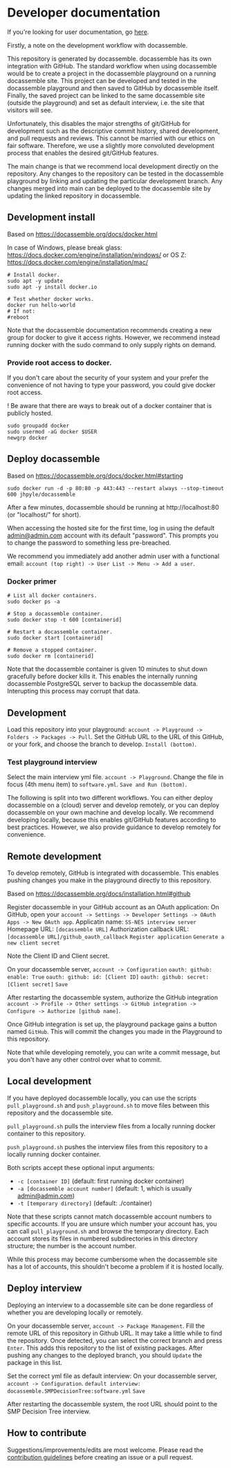 # Developer documentation

If you're looking for user documentation, go [here](README.md).


Firstly, a note on the development workflow with docassemble.

This repository is generated by docassemble.
docassemble has its own integration with GitHub.
The standard workflow when using docassemble would be to create a project in the docassemble playground on a running docassemble site.
This project can be developed and tested in the docassemble playground and then saved to GitHub by docassemble itself.
Finally, the saved project can be linked to the same docassemble site (outside the playground) and set as default interview, i.e. the site that visitors will see.

Unfortunately, this disables the major strengths of git/GitHub for development such as the descriptive commit history, shared development, and pull requests and reviews.
This cannot be married with our ethics on fair software. Therefore, we use a slightly more convoluted development process that enables the desired git/GitHub features.

The main change is that we recommend local development directly on the repository.
Any changes to the repository can be tested in the docassemble playground by linking and updating the particular development branch.
Any changes merged into main can be deployed to the docassemble site by updating the linked repository in docassemble.


## Development install

Based on https://docassemble.org/docs/docker.html

In case of Windows, please break glass: https://docs.docker.com/engine/installation/windows/
or OS Z: https://docs.docker.com/engine/installation/mac/

```shell
# Install docker.
sudo apt -y update
sudo apt -y install docker.io
```

```shell
# Test whether docker works.
docker run hello-world
# If not:
#reboot
```

Note that the docassemble documentation recommends creating a new group for docker to give it access rights.
However, we recommend instead running docker with the sudo command to only supply rights on demand.

### Provide root access to docker.

If you don't care about the security of your system and your prefer the convenience of not having to type your password, you could give docker root access.

! Be aware that there are ways to break out of a docker container that is publicly hosted.

```shell
sudo groupadd docker
sudo usermod -aG docker $USER
newgrp docker
```

## Deploy docassemble

Based on https://docassemble.org/docs/docker.html#starting

```shell
sudo docker run -d -p 80:80 -p 443:443 --restart always --stop-timeout 600 jhpyle/docassemble
```

After a few minutes, docassemble should be running at http://localhost:80 (or "localhost/" for short).

When accessing the hosted site for the first time, log in using the default admin@admin.com account with its default "password".
This prompts you to change the password to something less pre-breached.

We recommend you immediately add another admin user with a functional email:
`account (top right) -> User List -> Menu -> Add a user`.

### Docker primer

```shell
# List all docker containers.
sudo docker ps -a

# Stop a docassemble container.
sudo docker stop -t 600 [containerid]

# Restart a docassemble container.
sudo docker start [containerid]

# Remove a stopped container.
sudo docker rm [containerid]
```

Note that the docassemble container is given 10 minutes to shut down gracefully before docker kills it.
This enables the internally running docassemble PostgreSQL server to backup the docassemble data. Interupting this process may corrupt that data.


## Development

Load this repository into your playground:
`account -> Playground -> Folders -> Packages -> Pull`.
Set the GitHub URL to the URL of this GitHub, or your fork, and choose the branch to develop.
`Install (bottom)`.

### Test playground interview

Select the main interview yml file.
`account -> Playground`.
Change the file in focus (4th menu item) to `software.yml`.
`Save and Run (bottom)`.


The following is split into two different workflows.
You can either deploy docassemble on a (cloud) server and develop remotely, or you can deploy docassemble on your own machine and develop locally.
We recommend developing locally, because this enables git/GitHub features according to best practices.
However, we also provide guidance to develop remotely for convenience.


## Remote development

To develop remotely, GitHub is integrated with docassemble.
This enables pushing changes you make in the playground directly to this repository.

Based on https://docassemble.org/docs/installation.html#github

Register docassemble in your GitHub account as an OAuth application:
On GitHub, open your `account -> Settings -> Developer Settings -> OAuth Apps -> New OAuth app`.
Applicatin name: `SS-NES interview server`
Homepage URL: `[docassemble URL]`
Authorization callback URL: `[docassemble URL]/github_oauth_callback`
`Register application`
`Generate a new client secret`

Note the Client ID and Client secret.

On your docassemble server, `account -> Configuration`
`oauth: github: enable: True`
`oauth: github: id: [Client ID]`
`oauth: github: secret: [Client secret]`
`Save`

After restarting the docassemble system, authorize the GitHub integration
`account -> Profile -> Other settings -> GitHub integration -> Configure -> Authorize [github name]`.


Once GitHub integration is set up, the playground package gains a button named `GitHub`.
This will commit the changes you made in the Playground to this repository.

Note that while developing remotely, you can write a commit message, but you don't have any other control over what to commit.


## Local development

If you have deployed docassemble locally, you can use the scripts `pull_playground.sh` and `push_playground.sh` to move files between this repository and the docassemble site.

`pull_playground.sh` pulls the interview files from a locally running docker container to this repository.

`push_playground.sh` pushes the interview files from this repository to a locally running docker container.

Both scripts accept these optional input arguments:
* `-c [container ID]` (default: first running docker container)
* `-a [docassemble account number]` (default: 1, which is usually admin@admin.com)
* `-t [temporary directory]` (default: ./container)

Note that these scripts cannot match docassemble account numbers to specific accounts.
If you are unsure which number your account has, you can call `pull_playground.sh` and browse the temporary directory.
Each account stores its files in numbered subdirectories in this directory structure; the number is the account number.

While this process may become cumbersome when the docassemble site has a lot of accounts, this shouldn't become a problem if it is hosted locally.


## Deploy interview

Deploying an interview to a docassemble site can be done regardless of whether you are developing locally or remotely.

On your docassemble server, `account -> Package Management`.
Fill the remote URL of this repository in Github URL. It may take a little while to find the repository.
Once detected, you can select the correct branch and press `Enter`.
This adds this repository to the list of existing packages.
After pushing any changes to the deployed branch, you should `Update` the package in this list.

Set the correct yml file as default interview:
On your docassemble server, `account -> Configuration`.
`default interview: docassemble.SMPDecisionTree:software.yml`
`Save`

After restarting the docassemble system, the root URL should point to the SMP Decision Tree interview.

## How to contribute

Suggestions/improvements/edits are most welcome. Please read the [contribution guidelines](CONTRIBUTING.md) before creating an issue or a pull request.

